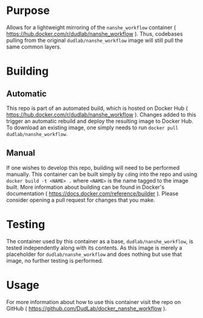 # Purpose

Allows for a lightweight mirroring of the `nanshe_workflow` container ( <https://hub.docker.com/r/dudlab/nanshe_workflow> ). Thus, codebases pulling from the original `dudlab/nanshe_workflow` image will still pull the same common layers.

# Building

## Automatic

This repo is part of an automated build, which is hosted on Docker Hub ( <https://hub.docker.com/r/dudlab/nanshe_workflow> ). Changes added to this trigger an automatic rebuild and deploy the resulting image to Docker Hub. To download an existing image, one simply needs to run `docker pull dudlab/nanshe_workflow`.

## Manual

If one wishes to develop this repo, building will need to be performed manually. This container can be built simply by `cd`ing into the repo and using `docker build -t <NAME> .` where `<NAME>` is the name tagged to the image built. More information about building can be found in Docker's documentation ( <https://docs.docker.com/reference/builder> ). Please consider opening a pull request for changes that you make.

# Testing

The container used by this container as a base, `dudlab/nanshe_workflow`, is tested independently along with its contents. As this image is merely a placeholder for `dudlab/nanshe_workflow` and does nothing but use that image, no further testing is performed.

# Usage

For more information about how to use this container visit the repo on GitHub ( <https://github.com/DudLab/docker_nanshe_workflow> ).
